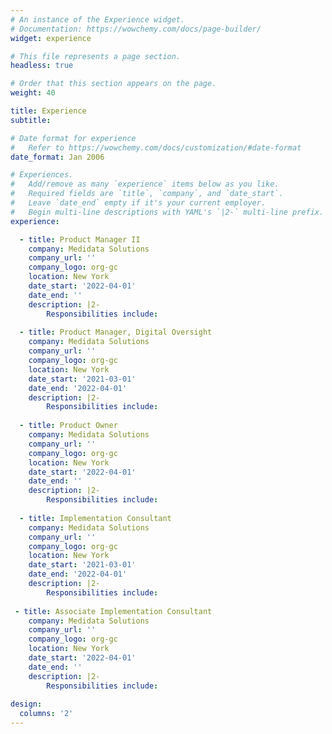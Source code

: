```yaml
---
# An instance of the Experience widget.
# Documentation: https://wowchemy.com/docs/page-builder/
widget: experience

# This file represents a page section.
headless: true

# Order that this section appears on the page.
weight: 40

title: Experience
subtitle:

# Date format for experience
#   Refer to https://wowchemy.com/docs/customization/#date-format
date_format: Jan 2006

# Experiences.
#   Add/remove as many `experience` items below as you like.
#   Required fields are `title`, `company`, and `date_start`.
#   Leave `date_end` empty if it's your current employer.
#   Begin multi-line descriptions with YAML's `|2-` multi-line prefix.
experience:

  - title: Product Manager II
    company: Medidata Solutions
    company_url: ''
    company_logo: org-gc
    location: New York
    date_start: '2022-04-01'
    date_end: ''
    description: |2-
        Responsibilities include:
        
  - title: Product Manager, Digital Oversight
    company: Medidata Solutions
    company_url: ''
    company_logo: org-gc
    location: New York
    date_start: '2021-03-01'
    date_end: '2022-04-01'
    description: |2-
        Responsibilities include: 
        
  - title: Product Owner
    company: Medidata Solutions
    company_url: ''
    company_logo: org-gc
    location: New York
    date_start: '2022-04-01'
    date_end: ''
    description: |2-
        Responsibilities include:
        
  - title: Implementation Consultant
    company: Medidata Solutions
    company_url: ''
    company_logo: org-gc
    location: New York
    date_start: '2021-03-01'
    date_end: '2022-04-01'
    description: |2-
        Responsibilities include: 
 
 - title: Associate Implementation Consultant
    company: Medidata Solutions
    company_url: ''
    company_logo: org-gc
    location: New York
    date_start: '2022-04-01'
    date_end: ''
    description: |2-
        Responsibilities include:
        
design:
  columns: '2'
---
```

